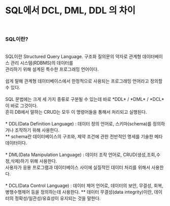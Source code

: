 # SQL에서 DCL, DML, DDL 의 차이

<br/>

### SQL이란?

<br/>
SQL이란 Structured Query Language. 구조화 질의문의 약자로 관계형 데이터베이스 관리 시스템(RDBMS)의 데이터를<br/>
관리하기 위해 설계된 특수한 프로그래밍 언어이다.<br/>
<br/>
쉽게 말해 관계형 데이터베이스에서 한정적으로 사용되는 프로그래밍 언어라고 정의할 수 있다.<br/>
<br/>
SQL 문법에는 크게 세 가지 종류로 구분될 수 있는데 바로 *DDL* / *DML* / *DCL*이 바로 그것이다.<br/>
흔히 DB에서 말하는 CRUD는 모두 이 명령어들을 통해서 처리되고 실행된다.<br/>
<br/>
* DDL(Data Definition Language) : 데이터 정의 언어로, 스키마(schema)를 정의하거나 조작하기 위해 사용한다.<br/>
** schema란 데이터베이스의 구조와, 제약 조건에 관한 전반적인 명세를 기술한 메타데이터이다.<br/>
<br/>
* DML(Data Manipulation Language) : 데이터 조작 언어로, CRUD(생성,조회,수정,삭제)하기 위해 사용한다.<br/>
사용자가 응용 프로그램과 데이터베이스 사이에 실질적인 데이터 처리를 위해서 사용한다.<br/>
<br/>
* DCL(Data Control Language) : 데이터 제어 언어로, 데이터의 보안, 무결성, 회복, 병행수행제어 등을 정의하는데 사용한다.
** 데이터 무결성(data integrity)이란, 데이터의 정확성/일관성/유효성이 유지되는 것을 말한다.<br/>
<br/>